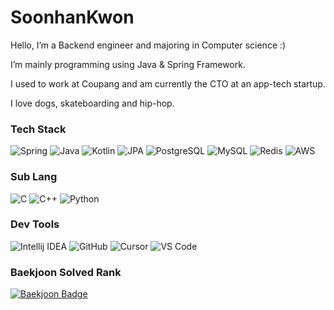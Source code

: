 <div align=left> 
  
# SoonhanKwon
Hello, I’m a Backend engineer and majoring in Computer science :)

I’m mainly programming using Java & Spring Framework.

I used to work at Coupang and am currently the CTO at an app-tech startup.

I love dogs, skateboarding and hip-hop.

### Tech Stack
<div>
  <img src="https://img.shields.io/badge/Spring-6DB33F?style=flat-square&logo=Spring&logoColor=white" alt="Spring"/>
  <img src="https://img.shields.io/badge/Java-007396?style=flat-square&logo=java&logoColor=white" alt="Java"/>
  <img src="https://img.shields.io/badge/Kotlin-7F52FF?style=flat-square&logo=kotlin&logoColor=white" alt="Kotlin"/>
  <img src="https://img.shields.io/badge/JPA-6DB33F?style=flat-square&logo=JPA&logoColor=white" alt="JPA"/>
  <img src="https://img.shields.io/badge/PostgreSQL-231F20?style=flat-square&logo=PostgreSQL&logoColor=white" alt="PostgreSQL"/>
  <img src="https://img.shields.io/badge/MySQL-4479A1?style=flat-square&logo=MySQL&logoColor=white" alt="MySQL"/>
  <img src="https://img.shields.io/badge/Redis-DC382D?style=flat-square&logo=Redis&logoColor=white" alt="Redis"/>
  <img src="https://img.shields.io/badge/AWS-232F3E?style=flat-square&logo=amazonwebservices&logoColor=white" alt="AWS"/>
</div>

### Sub Lang
<div>
  <img src="https://img.shields.io/badge/C-A8B9CC?style=flat-square&logo=C&logoColor=white" alt="C"/>
  <img src="https://img.shields.io/badge/C%2B%2B-00599C?style=flat-square&logo=c%2B%2B&logoColor=white" alt="C++"/>
  <img src="https://img.shields.io/badge/Python-3776AB?style=flat-square&logo=python&logoColor=white" alt="Python"/>
</div>

### Dev Tools
<div>
  <img src="https://img.shields.io/badge/Intellij-000000?style=flat-square&logo=intellijidea&logoColor=white" alt="Intellij IDEA"/>
  <img src="https://img.shields.io/badge/GitHub-181717?style=flat-square&logo=github&logoColor=white" alt="GitHub"/>
  <img src="https://img.shields.io/badge/Cursor-000000?style=flat-square&logo=cursor&logoColor=white" alt="Cursor"/>
  <img src="https://img.shields.io/badge/VSCode-007ACC?style=flat-square&logo=visualstudiocode&logoColor=white" alt="VS Code"/>
</div>

### Baekjoon Solved Rank
<a href="https://solved.ac/soonable">
  <img src="http://mazassumnida.wtf/api/v2/generate_badge?boj=soonable" alt="Baekjoon Badge"/>
</a>

<!--### StackOverFlow
![stackoverflow-stats](https://github-stackoverflow-readme.vercel.app/?userId=20249327) -->
